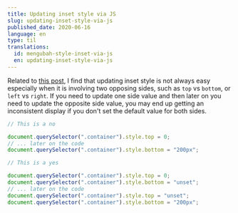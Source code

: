 ```yaml
---
title: Updating inset style via JS
slug: updating-inset-style-via-js
published_date: 2020-06-16
language: en
type: til
translations:
  id: mengubah-style-inset-via-js
  en: updating-inset-style-via-js
---
```


Related to [this post](/blog/en/modifying-styles-with-setAttribute-is-bad/), I find that updating inset style is not always easy especially when it is involving two opposing sides, such as `top` vs `bottom`, or `left` vs `right`. If you need to update one side value and then later on you need to update the opposite side value, you may end up getting an inconsistent display if you don't set the default value for both sides.

```js
// This is a no

document.querySelector(".container").style.top = 0;
// ... later on the code
document.querySelector(".container").style.bottom = "200px";

// This is a yes

document.querySelector(".container").style.top = 0;
document.querySelector(".container").style.bottom = "unset";
// ... later on the code
document.querySelector(".container").style.top = "unset";
document.querySelector(".container").style.bottom = "200px";
```

